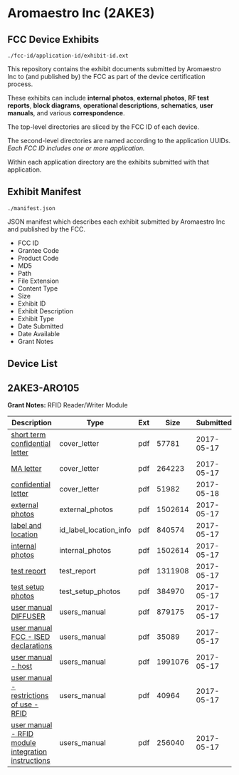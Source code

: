 # Aromaestro Inc (2AKE3)
## FCC Device Exhibits

```
./fcc-id/application-id/exhibit-id.ext
```

This repository contains the exhibit documents submitted by Aromaestro Inc to (and published by) the FCC as part of the device certification process.

These exhibits can include **internal photos**, **external photos**, **RF test reports**, **block diagrams**, **operational descriptions**, **schematics**, **user manuals**, and various **correspondence**.

The top-level directories are sliced by the FCC ID of each device.

The second-level directories are named according to the application UUIDs. *Each FCC ID includes one or more application.*

Within each application directory are the exhibits submitted with that application. 

## Exhibit Manifest

```
./manifest.json
```

JSON manifest which describes each exhibit submitted by Aromaestro Inc and published by the FCC.

- FCC ID
- Grantee Code
- Product Code
- MD5
- Path
- File Extension
- Content Type
- Size
- Exhibit ID
- Exhibit Description
- Exhibit Type
- Date Submitted
- Date Available
- Grant Notes

## Device List
## 2AKE3-ARO105
**Grant Notes:** RFID Reader/Writer Module

| Description | Type | Ext | Size | Submitted | Available |
| ----------- | ---- | --- | ---- | --------- | --------- |
| [short term confidential letter](2AKE3-ARO105/6fa2e6a333299f0bdfd23f1a93a55277/3394177.pdf) | cover_letter | pdf | 57781 | 2017-05-17 | 2017-05-18 |
| [MA letter](2AKE3-ARO105/6fa2e6a333299f0bdfd23f1a93a55277/3394178.pdf) | cover_letter | pdf | 264223 | 2017-05-17 | 2017-05-18 |
| [confidential letter](2AKE3-ARO105/6fa2e6a333299f0bdfd23f1a93a55277/3395839.pdf) | cover_letter | pdf | 51982 | 2017-05-18 | 2017-05-18 |
| [external photos](2AKE3-ARO105/6fa2e6a333299f0bdfd23f1a93a55277/3394179.pdf) | external_photos | pdf | 1502614 | 2017-05-17 | 2017-11-13 |
| [label and location](2AKE3-ARO105/6fa2e6a333299f0bdfd23f1a93a55277/3394180.pdf) | id_label_location_info | pdf | 840574 | 2017-05-17 | 2017-05-18 |
| [internal photos](2AKE3-ARO105/6fa2e6a333299f0bdfd23f1a93a55277/3394179.pdf) | internal_photos | pdf | 1502614 | 2017-05-17 | 2017-11-13 |
| [test report](2AKE3-ARO105/6fa2e6a333299f0bdfd23f1a93a55277/3394185.pdf) | test_report | pdf | 1311908 | 2017-05-17 | 2017-05-18 |
| [test setup photos](2AKE3-ARO105/6fa2e6a333299f0bdfd23f1a93a55277/3394186.pdf) | test_setup_photos | pdf | 384970 | 2017-05-17 | 2017-11-13 |
| [user manual DIFFUSER](2AKE3-ARO105/6fa2e6a333299f0bdfd23f1a93a55277/3394187.pdf) | users_manual | pdf | 879175 | 2017-05-17 | 2017-11-13 |
| [user manual FCC - ISED declarations](2AKE3-ARO105/6fa2e6a333299f0bdfd23f1a93a55277/3394188.pdf) | users_manual | pdf | 35089 | 2017-05-17 | 2017-11-13 |
| [user manual - host](2AKE3-ARO105/6fa2e6a333299f0bdfd23f1a93a55277/3394201.pdf) | users_manual | pdf | 1991076 | 2017-05-17 | 2017-11-13 |
| [user manual - restrictions of use - RFID](2AKE3-ARO105/6fa2e6a333299f0bdfd23f1a93a55277/3394202.pdf) | users_manual | pdf | 40964 | 2017-05-17 | 2017-11-13 |
| [user manual - RFID module integration instructions](2AKE3-ARO105/6fa2e6a333299f0bdfd23f1a93a55277/3394203.pdf) | users_manual | pdf | 256040 | 2017-05-17 | 2017-11-13 |
